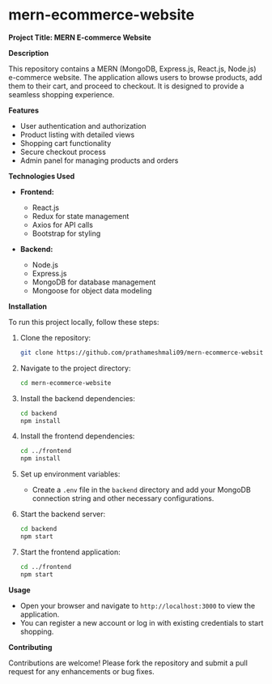 # mern-ecommerce-website


**Project Title: MERN E-commerce Website**

**Description**

This repository contains a MERN (MongoDB, Express.js, React.js, Node.js) e-commerce website. The application allows users to browse products, add them to their cart, and proceed to checkout. It is designed to provide a seamless shopping experience.

**Features**

- User authentication and authorization
- Product listing with detailed views
- Shopping cart functionality
- Secure checkout process
- Admin panel for managing products and orders

**Technologies Used**

- **Frontend:**
  - React.js
  - Redux for state management
  - Axios for API calls
  - Bootstrap for styling

- **Backend:**
  - Node.js
  - Express.js
  - MongoDB for database management
  - Mongoose for object data modeling

**Installation**

To run this project locally, follow these steps:

1. Clone the repository:
   ```bash
   git clone https://github.com/prathameshmali09/mern-ecommerce-website.git
   ```

2. Navigate to the project directory:
   ```bash
   cd mern-ecommerce-website
   ```

3. Install the backend dependencies:
   ```bash
   cd backend
   npm install
   ```

4. Install the frontend dependencies:
   ```bash
   cd ../frontend
   npm install
   ```

5. Set up environment variables:
   - Create a `.env` file in the `backend` directory and add your MongoDB connection string and other necessary configurations.

6. Start the backend server:
   ```bash
   cd backend
   npm start
   ```

7. Start the frontend application:
   ```bash
   cd ../frontend
   npm start
   ```

**Usage**

- Open your browser and navigate to `http://localhost:3000` to view the application.
- You can register a new account or log in with existing credentials to start shopping.

**Contributing**

Contributions are welcome! Please fork the repository and submit a pull request for any enhancements or bug fixes.


